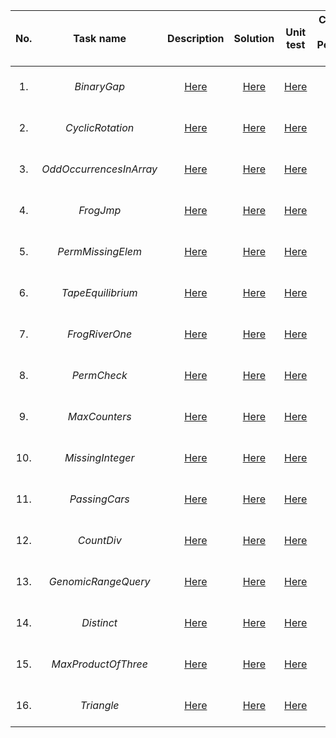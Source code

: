| No. |        Task name        |                                        Description                                        |                                                 Solution                                                  |                                                   Unit test                                                   | Correctness / Performance / Score |
|:---:|:-----------------------:|:-----------------------------------------------------------------------------------------:|:---------------------------------------------------------------------------------------------------------:|:-------------------------------------------------------------------------------------------------------------:|:---------------------------------:|
| 1.  |       _BinaryGap_       |       [Here](https://app.codility.com/programmers/lessons/1-iterations/binary_gap/)       |       [Here](https://github.com/msrokaw/algorithmic-tasks/blob/master/src/main/java/BinaryGap.java)       |       [Here](https://github.com/msrokaw/algorithmic-tasks/blob/master/src/test/java/BinaryGapTest.java)       |        100% / 100% / 100%         |
| 2.  |    _CyclicRotation_     |      [Here](https://app.codility.com/programmers/lessons/2-arrays/cyclic_rotation/)       |    [Here](https://github.com/msrokaw/algorithmic-tasks/blob/master/src/main/java/CyclicRotation.java)     |    [Here](https://github.com/msrokaw/algorithmic-tasks/blob/master/src/test/java/CyclicRotationTest.java)     |        100% / 100% / 100%         |
| 3.  | _OddOccurrencesInArray_ |  [Here](https://app.codility.com/programmers/lessons/2-arrays/odd_occurrences_in_array/)  | [Here](https://github.com/msrokaw/algorithmic-tasks/blob/master/src/main/java/OddOccurrencesInArray.java) | [Here](https://github.com/msrokaw/algorithmic-tasks/blob/master/src/test/java/OddOccurrencesInArrayTest.java) |        100% / 100% / 100%         |
| 4.  |        _FrogJmp_        |     [Here](https://app.codility.com/programmers/lessons/3-time_complexity/frog_jmp/)      |        [Here](https://github.com/msrokaw/algorithmic-tasks/blob/master/src/main/java/FrogJmp.java)        |        [Here](https://github.com/msrokaw/algorithmic-tasks/blob/master/src/test/java/FrogJmpTest.java)        |        100% / 100% / 100%         |
| 5.  |    _PermMissingElem_    | [Here](https://app.codility.com/programmers/lessons/3-time_complexity/perm_missing_elem/) |    [Here](https://github.com/msrokaw/algorithmic-tasks/blob/master/src/main/java/PermMissingElem.java)    |    [Here](https://github.com/msrokaw/algorithmic-tasks/blob/master/src/test/java/PermMissingElemTest.java)    |        100% / 100% / 100%         |
| 6.  |    _TapeEquilibrium_    | [Here](https://app.codility.com/programmers/lessons/3-time_complexity/tape_equilibrium/)  |    [Here](https://github.com/msrokaw/algorithmic-tasks/blob/master/src/main/java/TapeEquilibrium.java)    |    [Here](https://github.com/msrokaw/algorithmic-tasks/blob/master/src/test/java/TapeEquilibriumTest.java)    |        100% / 100% / 100%         |
| 7.  |     _FrogRiverOne_      | [Here](https://app.codility.com/programmers/lessons/4-counting_elements/frog_river_one/)  |     [Here](https://github.com/msrokaw/algorithmic-tasks/blob/master/src/main/java/FrogRiverOne.java)      |     [Here](https://github.com/msrokaw/algorithmic-tasks/blob/master/src/test/java/FrogRiverOneTest.java)      |        100% / 100% / 100%         |
| 8.  |       _PermCheck_       |   [Here](https://app.codility.com/programmers/lessons/4-counting_elements/perm_check/)    |       [Here](https://github.com/msrokaw/algorithmic-tasks/blob/master/src/main/java/PermCheck.java)       |       [Here](https://github.com/msrokaw/algorithmic-tasks/blob/master/src/test/java/PermCheckTest.java)       |        100% / 100% / 100%         |
| 9.  |      _MaxCounters_      |  [Here](https://app.codility.com/programmers/lessons/4-counting_elements/max_counters/)   |      [Here](https://github.com/msrokaw/algorithmic-tasks/blob/master/src/main/java/MaxCounters.java)      |      [Here](https://github.com/msrokaw/algorithmic-tasks/blob/master/src/test/java/MaxCountersTest.java)      |        100% / 100% / 100%         |
| 10. |    _MissingInteger_     | [Here](https://app.codility.com/programmers/lessons/4-counting_elements/missing_integer/) |    [Here](https://github.com/msrokaw/algorithmic-tasks/blob/master/src/main/java/MissingInteger.java)     |    [Here](https://github.com/msrokaw/algorithmic-tasks/blob/master/src/test/java/MissingIntegerTest.java)     |        100% / 100% / 100%         |
| 11. |      _PassingCars_      |     [Here](https://app.codility.com/programmers/lessons/5-prefix_sums/passing_cars/)      |      [Here](https://github.com/msrokaw/algorithmic-tasks/blob/master/src/main/java/PassingCars.java)      |      [Here](https://github.com/msrokaw/algorithmic-tasks/blob/master/src/test/java/PassingCarsTest.java)      |        100% / 100% / 100%         |
| 12. |       _CountDiv_        |       [Here](https://app.codility.com/programmers/lessons/5-prefix_sums/count_div/)       |       [Here](https://github.com/msrokaw/algorithmic-tasks/blob/master/src/main/java/CountDiv.java)        |       [Here](https://github.com/msrokaw/algorithmic-tasks/blob/master/src/test/java/CountDivTest.java)        |        100% / 100% / 100%         |
| 13. |   _GenomicRangeQuery_   |  [Here](https://app.codility.com/programmers/lessons/5-prefix_sums/genomic_range_query/)  |   [Here](https://github.com/msrokaw/algorithmic-tasks/blob/master/src/main/java/GenomicRangeQuery.java)   |   [Here](https://github.com/msrokaw/algorithmic-tasks/blob/master/src/test/java/GenomicRangeQueryTest.java)   |        100% / 100% / 100%         |
| 14. |       _Distinct_        |         [Here](https://app.codility.com/programmers/lessons/6-sorting/distinct/)          |       [Here](https://github.com/msrokaw/algorithmic-tasks/blob/master/src/main/java/Distinct.java)        |       [Here](https://github.com/msrokaw/algorithmic-tasks/blob/master/src/test/java/DistinctTest.java)        |        100% / 100% / 100%         |
| 15. |   _MaxProductOfThree_   |   [Here](https://app.codility.com/programmers/lessons/6-sorting/max_product_of_three/)    |   [Here](https://github.com/msrokaw/algorithmic-tasks/blob/master/src/main/java/MaxProductOfThree.java)   |   [Here](https://github.com/msrokaw/algorithmic-tasks/blob/master/src/test/java/MaxProductOfThreeTest.java)   |        100% / 100% / 100%         |
| 16. |       _Triangle_        |         [Here](https://app.codility.com/programmers/lessons/6-sorting/triangle/)          |       [Here](https://github.com/msrokaw/algorithmic-tasks/blob/master/src/main/java/Triangle.java)        |       [Here](https://github.com/msrokaw/algorithmic-tasks/blob/master/src/test/java/TriangleTest.java)        |        100% / 100% / 100%         |